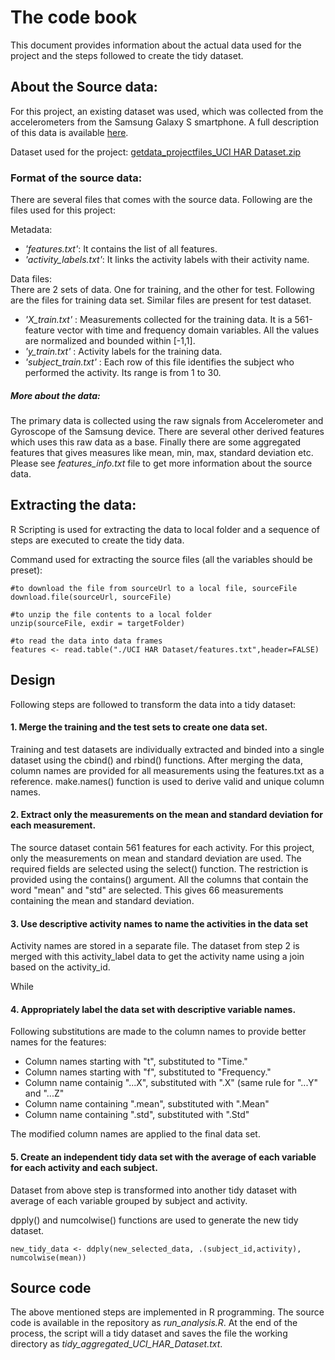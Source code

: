 # The code book

This document provides information about the actual data used for the project and the steps followed to create the tidy dataset.

## About the Source data:

For this project, an existing dataset was used, which was collected from the accelerometers from the Samsung Galaxy S smartphone. A full description of this data is available [here](http://archive.ics.uci.edu/ml/datasets/Human+Activity+Recognition+Using+Smartphones). 

Dataset used for the project: [getdata_projectfiles_UCI HAR Dataset.zip](https://d396qusza40orc.cloudfront.net/getdata%2Fprojectfiles%2FUCI%20HAR%20Dataset.zip)

### Format of the source data:

There are several files that comes with the source data. Following are the files used for this project:

Metadata:
* _'features.txt'_: It contains the list of all features.
* _'activity_labels.txt'_: It links the activity labels with their activity name.

Data files:  
There are 2 sets of data. One for training, and the other for test. Following are the files for training data set. Similar files are present for test dataset.
- _'X_train.txt'_ : Measurements collected for the training data. It is a 561-feature vector with time and frequency domain variables. All the values are normalized and bounded within [-1,1].
- _'y_train.txt'_ : Activity labels for the training data.
- _'subject_train.txt'_ : Each row of this file identifies the subject who performed the activity. Its range is from 1 to 30. 

##### More about the data:

The primary data is collected using the raw signals from Accelerometer and Gyroscope of the Samsung device. There are several other derived features which uses this raw data as a base. Finally there are some aggregated features that gives measures like mean, min, max, standard deviation etc. Please see _features_info.txt_ file to get more information about the source data.

## Extracting the data:

R Scripting is used for extracting the data to local folder and a sequence of steps are executed to create the tidy data.

Command used for extracting the source files (all the variables should be preset):

```
#to download the file from sourceUrl to a local file, sourceFile
download.file(sourceUrl, sourceFile) 

#to unzip the file contents to a local folder
unzip(sourceFile, exdir = targetFolder)

#to read the data into data frames
features <- read.table("./UCI HAR Dataset/features.txt",header=FALSE)
```

## Design

Following steps are followed to transform the data into a tidy dataset:

#### 1. Merge the training and the test sets to create one data set.

Training and test datasets are individually extracted and binded into a single dataset using the cbind() and rbind() functions. After merging the data, column names are provided for all measurements using the features.txt as a reference. make.names() function is used to derive valid and unique column names.


#### 2. Extract only the measurements on the mean and standard deviation for each measurement. 

The source dataset contain 561 features for each activity. For this project, only the measurements on mean and standard deviation are used. The required fields are selected using the select() function. The restriction is provided using the contains() argument. All the columns that contain the word "mean" and "std" are selected. This gives 66 measurements containing the mean and standard deviation.

#### 3. Use descriptive activity names to name the activities in the data set

Activity names are stored in a separate file. The dataset from step 2 is merged with this activity_label data to get the activity name using a join based on the activity_id.

While 

#### 4. Appropriately label the data set with descriptive variable names.

Following substitutions are made to the column names to provide better names for the features:

  - Column names starting with "t", substituted to "Time."
  - Column names starting with "f", substituted to "Frequency."
  - Column name containig "...X", substituted with ".X" (same rule for "...Y" and "...Z"
  - Column name containing ".mean", substituted with ".Mean"
  - Column name containing ".std", substituted with ".Std"
  
The modified column names are applied to the final data set.

#### 5. Create an independent tidy data set with the average of each variable for each activity and each subject.

Dataset from above step is transformed into another tidy dataset with average of each variable grouped by subject and activity.

dpply() and numcolwise() functions are used to generate the new tidy dataset.

```
new_tidy_data <- ddply(new_selected_data, .(subject_id,activity), numcolwise(mean))
```


## Source code

The above mentioned steps are implemented in R programming. The source code is available in the repository as _run_analysis.R_. At the end of the process, the script will a tidy dataset and saves the file the working directory as _tidy_aggregated_UCI_HAR_Dataset.txt_.